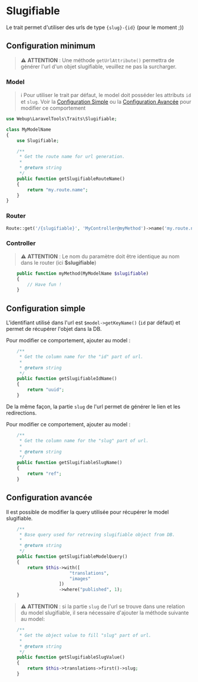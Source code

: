 # Slugifiable

Le trait permet d'utiliser des urls de type `{slug}-{id}` (pour le moment ;))



## Configuration minimum

> :warning: **ATTENTION** : Une méthode `getUrlAttribute()` permettra de générer l'url d'un objet slugifiable, veuillez ne pas la surcharger.

### Model

> :information_source: Pour utiliser le trait par défaut, le model doit posséder les attributs `id` et `slug`. Voir la [Configuration Simple](#ConfigurationSimple) ou la [Configuration Avancée](#ConfigurationAvancee) pour modifier ce comportement

```php
use Webup\LaravelTools\Traits\Slugifiable;

class MyModelName
{
    use Slugifiable;

    /**
     * Get the route name for url generation.
     *
     * @return string
     */
    public function getSlugifiableRouteName()
    {
        return "my.route.name";
    }
}
```    

### Router 
```php
Route::get('/{slugifiable}', 'MyController@myMethod')->name('my.route.name');
```

### Controller
> :warning: **ATTENTION** : Le nom du paramètre doit être identique au nom dans le router (ici **$slugifiable**)
```php
    public function myMethod(MyModelName $slugifiable)
    {
        // Have fun !
    }
```



## <a name="Configuration"></a> Configuration simple

L'identifiant utilisé dans l'url est `$model->getKeyName()` (`id` par défaut) et permet de récupérer l'objet dans la DB. 

Pour modifier ce comportement, ajouter au model :
```php
    /**
     * Get the column name for the "id" part of url.
     *
     * @return string
     */
    public function getSlugifiableIdName()
    {
        return "uuid";
    }
```

De la même façon, la partie `slug` de l'url permet de générer le lien et les redirections.

Pour modifier ce comportement, ajouter au model :
```php
    /**
     * Get the column name for the "slug" part of url.
     *
     * @return string
     */
    public function getSlugifiableSlugName()
    {
        return "ref";
    }
```

## <a name="ConfigurationAvancee"></a> Configuration avancée

Il est possible de modifier la query utilisée pour récupérer le model slugifiable. 

```php
    /**
     * Base query used for retreving slugifiable object from DB.
     *
     * @return string
     */
    public function getSlugifiableModelQuery()
    {
        return $this->with([
                        "translations",
                        "images"
                    ])
                    ->where("published", 1);
    }
```
> :warning: **ATTENTION** : si la partie `slug` de l'url se trouve dans une relation du model slugifiable, il sera nécessaire d'ajouter la méthode suivante au model:

```php
    /**
     * Get the object value to fill "slug" part of url.
     *
     * @return string
     */
    public function getSlugifiableSlugValue()
    {
        return $this->translations->first()->slug;
    }
```














